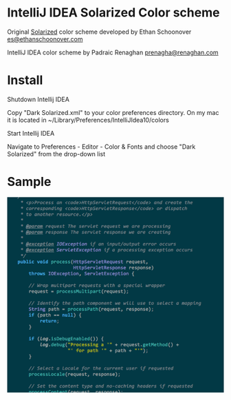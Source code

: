 IntelliJ IDEA Solarized Color scheme
=======================================

Original [Solarized] color scheme developed by Ethan Schoonover <es@ethanschoonover.com>  

IntelliJ IDEA color scheme by Padraic Renaghan <prenagha@renaghan.com>

[Solarized]:   http://ethanschoonover.com/solarized

Install
================

Shutdown Intellij IDEA

Copy "Dark Solarized.xml" to your color preferences directory. On my mac it is located in
~/Library/Preferences/IntelliJIdea10/colors

Start Intellij IDEA

Navigate to Preferences - Editor - Color & Fonts and choose "Dark Solarized" from the drop-down list

Sample
============

![Sample](https://github.com/prenagha/intellij-solarized/raw/master/Sample.png)
